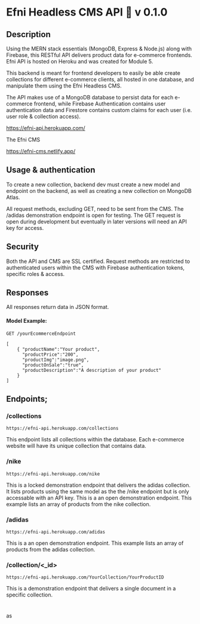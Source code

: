 # Efni Headless CMS API :rocket: v 0.1.0


## Description

Using the MERN stack essentials (MongoDB, Express & Node.js) along with Firebase, this RESTful API delivers product data for e-commerce frontends. Efni API is hosted on Heroku and was created for Module 5.

This backend is meant for frontend developers to easily be able create collections for different e-commerce clients, all hosted in one database, and manipulate them using the Efni Headless CMS.

The API makes use of a MongoDB database to persist data for each e-commerce frontend, while Firebase Authentication contains user authentication data and Firestore contains custom claims for each user (i.e. user role & collection access).

https://efni-api.herokuapp.com/


The Efni CMS 

https://efni-cms.netlify.app/

## Usage & authentication

To create a new collection, backend dev must create a new model and endpoint on the backend, as well as creating a new collection on MongoDB Atlas.

All request methods, excluding GET, need to be sent from the CMS. The /adidas demonstration endpoint is open for testing. The GET request is open during development but eventually in later versions will need an API key for access.


## Security
Both the API and CMS are SSL certified. Request methods are restricted to authenticated users within the CMS with Firebase authentication tokens, specific roles & access. 


## Responses
All responses return data in JSON format.


#### Model Example:
```
GET /yourEcommerceEndpoint
```

```
[
    { "productName":"Your product",
      "productPrice":"200",
      "productImg":"image.png",
      "productOnSale":"true",
      "productDescription":"A description of your product"
    }
]
```

## Endpoints;




### /collections

```
https://efni-api.herokuapp.com/collections
```

This endpoint lists all collections within the database. Each e-commerce website will have its unique collection that contains data. 

### /nike

```
https://efni-api.herokuapp.com/nike
```
This is a locked demonstration endpoint that delivers the adidas collection. It lists products using the same model as the the /nike endpoint but is only accessable with an API key.
This is a an open demonstration endpoint. This example lists an array of products from the nike collection.

### /adidas

```
https://efni-api.herokuapp.com/adidas
```
This is a an open demonstration endpoint. This example lists an array of products from the adidas collection.

### /collection/<_id>

```
https://efni-api.herokuapp.com/YourCollection/YourProductID
```

This is a demonstration endpoint that delivers a single document in a specific collection.


#
as
